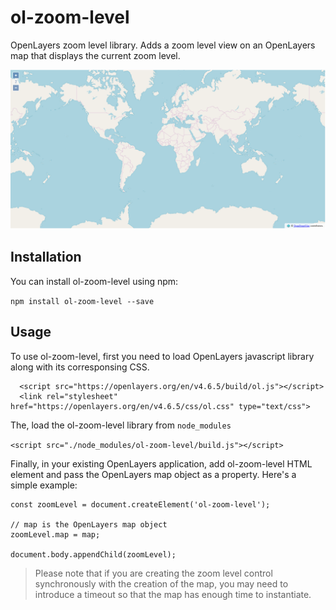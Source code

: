 # ol-zoom-level

OpenLayers zoom level library. Adds a zoom level view on an OpenLayers map that displays the current zoom level.

![Preview](preview.png)

## Installation

You can install ol-zoom-level using npm:

`npm install ol-zoom-level --save`

## Usage

To use ol-zoom-level, first you need to load OpenLayers javascript library along with its corresponsing CSS.

```
  <script src="https://openlayers.org/en/v4.6.5/build/ol.js"></script>
  <link rel="stylesheet" href="https://openlayers.org/en/v4.6.5/css/ol.css" type="text/css">
```
The, load the ol-zoom-level library from `node_modules`

`<script src="./node_modules/ol-zoom-level/build.js"></script>`

Finally, in your existing OpenLayers application, add ol-zoom-level HTML element and pass the OpenLayers map object as a property. Here's a simple example:

```
const zoomLevel = document.createElement('ol-zoom-level');

// map is the OpenLayers map object
zoomLevel.map = map;

document.body.appendChild(zoomLevel);
```

> Please note that if you are creating the zoom level control synchronously with the creation of the map, you may need to introduce a timeout so that the map has enough time to instantiate.

